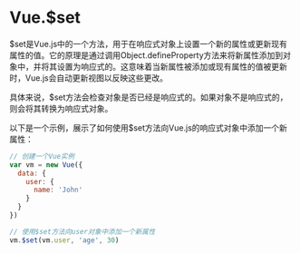# Vue.$set

$set是Vue.js中的一个方法，用于在响应式对象上设置一个新的属性或更新现有属性的值。它的原理是通过调用Object.defineProperty方法来将新属性添加到对象中，并将其设置为响应式的。这意味着当新属性被添加或现有属性的值被更新时，Vue.js会自动更新视图以反映这些更改。

具体来说，$set方法会检查对象是否已经是响应式的。如果对象不是响应式的，则会将其转换为响应式对象。

以下是一个示例，展示了如何使用$set方法向Vue.js的响应式对象中添加一个新属性：
```javascript
// 创建一个Vue实例
var vm = new Vue({
  data: {
    user: {
      name: 'John'
    }
  }
})

// 使用$set方法向user对象中添加一个新属性
vm.$set(vm.user, 'age', 30)
```
